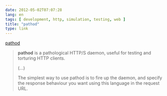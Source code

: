 ```yaml
---
date: 2012-05-02T07:07:28
lang: en
tags: [ development, http, simulation, testing, web ]
title: "pathod"
type: link
---
```


[pathod](http://cortesi.github.com/pathod/)

> **pathod** is a pathological HTTP/S daemon, useful for testing and
> torturing HTTP clients.
>
> (...)
>
> The simplest way to use pathod is to fire up the daemon, and specify
> the response behaviour you want using this language in the request
> URL.

